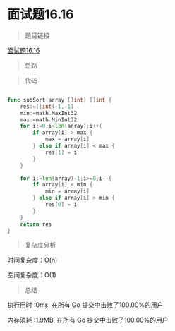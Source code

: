 # 面试题16.16

>题目链接

[面试题16.16](https://leetcode-cn.com/problems/sub-sort-lcci/)

> 思路


>代码

```go

func subSort(array []int) []int {
    res:=[]int{-1,-1}
    min:=math.MaxInt32
    max:=math.MinInt32
    for i:=0;i<len(array);i++{
        if array[i] > max {
            max = array[i]
        } else if array[i] < max {
            res[1] = i
        }
    }

    for i:=len(array)-1;i>=0;i--{
        if array[i] < min {
            min = array[i]
        } else if array[i] > min {
            res[0] = i
        }
    }
    return res
}

```

>复杂度分析

时间复杂度：O(n)

空间复杂度：O(1)

>总结

执行用时 :0ms, 在所有 Go 提交中击败了100.00%的用户

内存消耗 :1.9MB, 在所有 Go 提交中击败了100.00%的用户
